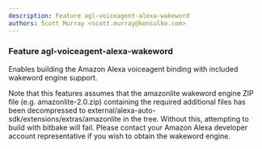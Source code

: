 ```yaml
---
description: Feature agl-voiceagent-alexa-wakeword
authors: Scott Murray <scott.murray@konsulko.com>
---
```


### Feature agl-voiceagent-alexa-wakeword

Enables building the Amazon Alexa voiceagent binding with included wakeword engine support.

Note that this features assumes that the amazonlite wakeword engine ZIP file (e.g. amazonlite-2.0.zip) containing the required additional files has been decompressed to external/alexa-auto-sdk/extensions/extras/amazonlite in the tree.  Without this, attempting to build with bitbake will fail. Please contact your Amazon Alexa developer account representative if you wish to obtain the wakeword engine.
